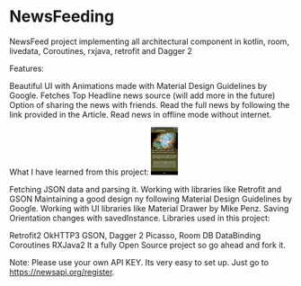 # NewsFeeding
NewsFeed project implementing all architectural component in kotlin, room, livedata, Coroutines, rxjava, retrofit and Dagger 2 


Features:

Beautiful UI with Animations made with Material Design Guidelines by Google.
Fetches Top Headline news source (will add more in the future)
Option of sharing the news with friends.
Read the full news by following the link provided in the Article.
Read news in offline mode without internet.



What I have learned from this project:
<img src="https://github.com/jonathanchh1/NewsFeeding/blob/master/Screenshot_1561561253.png" width="48">

Fetching JSON data and parsing it.
Working with libraries like Retrofit and GSON
Maintaining a good design ny following Material Design Guidelines by Google.
Working with UI libraries like Material Drawer by Mike Penz.
Saving Orientation changes with savedInstance.
Libraries used in this project:

Retrofit2
OkHTTP3
GSON,
Dagger 2
Picasso,
Room DB
DataBinding
Coroutines
RXJava2
It a fully Open Source project so go ahead and fork it.

Note: Please use your own API KEY. Its very easy to set up. Just go to https://newsapi.org/register.

